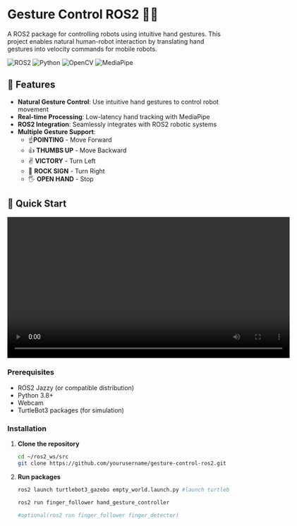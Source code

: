 # Gesture Control ROS2 🤖👋

A ROS2 package for controlling robots using intuitive hand gestures. This project enables natural human-robot interaction by translating hand gestures into velocity commands for mobile robots.

![ROS2](https://img.shields.io/badge/ROS2-Jazzy-brightgreen)
![Python](https://img.shields.io/badge/Python-3.8%2B-blue)
![OpenCV](https://img.shields.io/badge/OpenCV-4.5%2B-orange)
![MediaPipe](https://img.shields.io/badge/MediaPipe-Latest-yellow)

## 🎯 Features

- **Natural Gesture Control**: Use intuitive hand gestures to control robot movement
- **Real-time Processing**: Low-latency hand tracking with MediaPipe
- **ROS2 Integration**: Seamlessly integrates with ROS2 robotic systems
- **Multiple Gesture Support**: 
  - ☝️**POINTING** - Move Forward
  - 👍 **THUMBS UP** - Move Backward  
  - ✌️ **VICTORY** - Turn Left
  - 🤘 **ROCK SIGN** - Turn Right
  - 🖐️ **OPEN HAND** - Stop

## 🚀 Quick Start
 <video src="https://github.com/patience60-svg/gesture-control-ros2/raw/demo.mp4" controls width="640"></video>

### Prerequisites
- ROS2 Jazzy (or compatible distribution)
- Python 3.8+
- Webcam
- TurtleBot3 packages (for simulation)

### Installation

1. **Clone the repository**
   ```bash
   cd ~/ros2_ws/src
   git clone https://github.com/yourusername/gesture-control-ros2.git
2. **Run packages**
   ```bash
   ros2 launch turtlebot3_gazebo empty_world.launch.py #launch turtlebot3 in gazebo
   
   ros2 run finger_follower hand_gesture_controller
   
   #optional(ros2 run finger_follower finger_detector)
